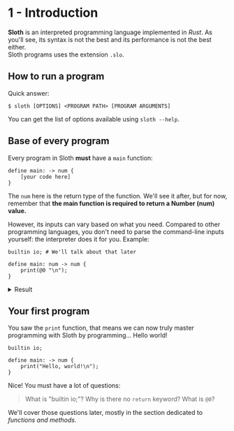 # 1 - Introduction

**Sloth** is an interpreted programming language implemented in _Rust_. As you'll see, its syntax is not the best and its performance is not the best either.  
Sloth programs uses the extension `.slo`.

## How to run a program

Quick answer:
```
$ sloth [OPTIONS] <PROGRAM PATH> [PROGRAM ARGUMENTS]
```

You can get the list of options available using `sloth --help`.


## Base of every program

Every program in Sloth **must** have a `main` function:
```
define main: -> num {
    [your code here]
}
```

The `num` here is the return type of the function. We'll see it after, but for now, remember that **the main function is required to return a Number (num) value.**  
  
However, its inputs can vary based on what you need. Compared to other programming languages, you don't need to parse the command-line inputs yourself: the interpreter does it for you. Example:

```
builtin io; # We'll talk about that later

define main: num -> num {
    print(@0 "\n");
}
```

<details><summary>Result</summary>
<p>

```
$ sloth input.slo
>>> INVALID ARGUMENTS: Given 0 command-line argument(s), but the main function requires 1 argument(s):  num

$ sloth input.slo 12
>>> 12

$ sloth input.slo "test"
>>> INVALID ARGUMENTS: Error while parsing command-line arguments: Cannot convert 'test' into a Number value
```

</p>
</details>



## Your first program

You saw the `print` function, that means we can now truly master programming with Sloth by programming... Hello world!

```
builtin io;

define main: -> num {
    print("Hello, world!\n");
}
```

Nice! You must have a lot of questions:
> What is "builtin io;"?
> Why is there no `return` keyword?
> What is `@0`?

We'll cover those questions later, mostly in the section dedicated to _functions and methods_.